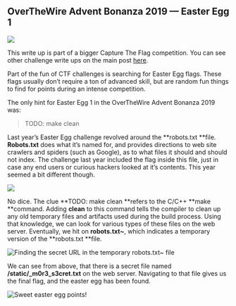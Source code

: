 
## OverTheWire Advent Bonanza 2019 — Easter Egg 1

![](https://cdn-images-1.medium.com/max/9856/1*ysIzi8PQiPZ0bMQ_jSyS9w.jpeg)

This write up is part of a bigger Capture The Flag competition. You can see other challenge write ups on the main post [here](https://medium.com/@forwardsecrecy/overthewire-advent-bonanza-2019-capture-the-flag-competition-66c50671c641).

Part of the fun of CTF challenges is searching for Easter Egg flags. These flags usually don’t require a ton of advanced skill, but are random fun things to find for points during an intense competition.

The only hint for Easter Egg 1 in the OverTheWire Advent Bonanza 2019 was:
>  TODO: make clean

Last year’s Easter Egg challenge revolved around the **robots.txt **file. **Robots.txt** does what it’s named for, and provides directions to web site crawlers and spiders (such as Google), as to what files it should and should not index. The challenge last year included the flag inside this file, just in case any end users or curious hackers looked at it’s contents. This year seemed a bit different though.

![](https://cdn-images-1.medium.com/max/2000/1*cDAqNjHa6pVuN_GTlWPGcQ.png)

No dice. The clue **TODO: make clean **refers to the C/C++ **make **command. Adding **clean** to this command tells the compiler to clean up any old temporary files and artifacts used during the build process. Using that knowledge, we can look for various types of these files on the web server. Eventually, we hit on **robots.txt~**, which indicates a temporary version of the **robots.txt **file.

![Finding the secret URL in the temporary robots.txt~ file](https://cdn-images-1.medium.com/max/2000/1*Ga5XYtlBJJzVZA6zoKdmLQ.png)

We can see from above, that there is a secret file named **/static/_m0r3_s3cret.txt** on the web server. Navigating to that file gives us the final flag, and the easter egg has been found.

![Sweet easter egg points!](https://cdn-images-1.medium.com/max/2000/1*YOPB_iW415YU1q6VUiFFnQ.png)

